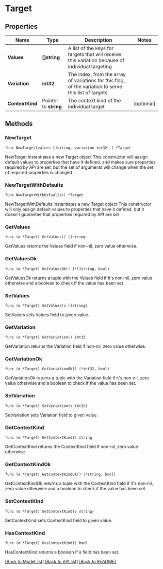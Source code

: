 # Target

## Properties

Name | Type | Description | Notes
------------ | ------------- | ------------- | -------------
**Values** | **[]string** | A list of the keys for targets that will receive this variation because of individual targeting | 
**Variation** | **int32** | The index, from the array of variations for this flag, of the variation to serve this list of targets | 
**ContextKind** | Pointer to **string** | The context kind of the individual target | [optional] 

## Methods

### NewTarget

`func NewTarget(values []string, variation int32, ) *Target`

NewTarget instantiates a new Target object
This constructor will assign default values to properties that have it defined,
and makes sure properties required by API are set, but the set of arguments
will change when the set of required properties is changed

### NewTargetWithDefaults

`func NewTargetWithDefaults() *Target`

NewTargetWithDefaults instantiates a new Target object
This constructor will only assign default values to properties that have it defined,
but it doesn't guarantee that properties required by API are set

### GetValues

`func (o *Target) GetValues() []string`

GetValues returns the Values field if non-nil, zero value otherwise.

### GetValuesOk

`func (o *Target) GetValuesOk() (*[]string, bool)`

GetValuesOk returns a tuple with the Values field if it's non-nil, zero value otherwise
and a boolean to check if the value has been set.

### SetValues

`func (o *Target) SetValues(v []string)`

SetValues sets Values field to given value.


### GetVariation

`func (o *Target) GetVariation() int32`

GetVariation returns the Variation field if non-nil, zero value otherwise.

### GetVariationOk

`func (o *Target) GetVariationOk() (*int32, bool)`

GetVariationOk returns a tuple with the Variation field if it's non-nil, zero value otherwise
and a boolean to check if the value has been set.

### SetVariation

`func (o *Target) SetVariation(v int32)`

SetVariation sets Variation field to given value.


### GetContextKind

`func (o *Target) GetContextKind() string`

GetContextKind returns the ContextKind field if non-nil, zero value otherwise.

### GetContextKindOk

`func (o *Target) GetContextKindOk() (*string, bool)`

GetContextKindOk returns a tuple with the ContextKind field if it's non-nil, zero value otherwise
and a boolean to check if the value has been set.

### SetContextKind

`func (o *Target) SetContextKind(v string)`

SetContextKind sets ContextKind field to given value.

### HasContextKind

`func (o *Target) HasContextKind() bool`

HasContextKind returns a boolean if a field has been set.


[[Back to Model list]](../README.md#documentation-for-models) [[Back to API list]](../README.md#documentation-for-api-endpoints) [[Back to README]](../README.md)


